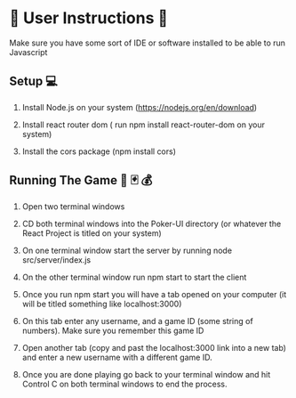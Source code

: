 # **📌 User Instructions 📌**

Make sure you have some sort of IDE or software installed to be able to run Javascript

## Setup 💻 

1. Install Node.js on your system (https://nodejs.org/en/download)
   
3. Install react router dom ( run npm install react-router-dom on your system)
   
5. Install the cors package (npm install cors)

## Running The Game 🎰 🃏 💰
1. Open two terminal windows
2. CD both terminal windows into the Poker-UI directory (or whatever the React Project is titled on your system)
   
4. On one terminal window start the server by running node src/server/index.js
   
6. On the other terminal window run npm start to start the client
   
8. Once you run npm start you will have a tab opened on your computer (it will be titled something like localhost:3000)
   
10. On this tab enter any username, and a game ID (some string of numbers). Make sure you remember this game ID
    
12. Open another tab (copy and past the localhost:3000 link into a new tab) and enter a new username with a different game ID.
    
14. Once you are done playing go back to your terminal window and hit Control C on both terminal windows to end the process.


